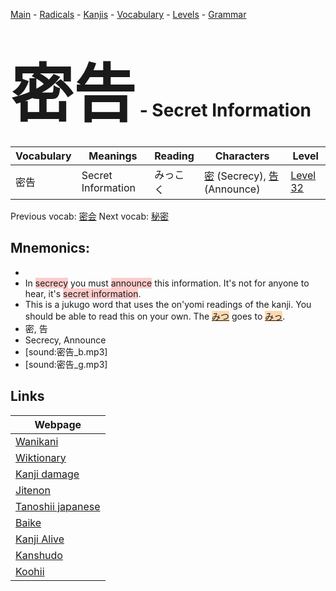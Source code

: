 <style> bigfont {font-size: 100px}</style>
[Main](../README.md) -
[Radicals](../radicals.md) -
[Kanjis](../kanjis.md) -
[Vocabulary](../vocabulary.md) -
[Levels](../levels.md) -
[Grammar](../grammar.md)
# <bigfont> 密告</bigfont> - Secret Information 

| Vocabulary | Meanings | Reading | Characters | Level |
| --- | --- | --- | --- | --- |
| 密告 | Secret Information | みっこく |  [密](../kanjis/密.md) (Secrecy), [告](../kanjis/告.md) (Announce) | [Level 32](../levels/wk_level32.md) |

Previous vocab: [密会](密会.md) Next vocab: [秘密](秘密.md) 

## Mnemonics:

* 
* In <span style="background-color:#ffcccb"> secrecy</span> you must <span style="background-color:#ffcccb"> announce</span> this information. It's not for anyone to hear, it's <span style="background-color:#ffcccb"> secret information</span>.
* This is a jukugo word that uses the on'yomi readings of the kanji. You should be able to read this on your own. The <span style="background-color:#fed8b1"> [みつ](https://jisho.org/search/みつ)</span> goes to <span style="background-color:#fed8b1"> [みっ](https://jisho.org/search/みっ)</span>.
* 密, 告
* Secrecy, Announce
* [sound:密告_b.mp3]
* [sound:密告_g.mp3]


## Links 

| Webpage |
| --- |
| [Wanikani          ](https://www.wanikani.com/kanji/密告) |
| [Wiktionary        ](https://en.wiktionary.org/wiki/密告) |
| [Kanji damage      ](http://www.kanjidamage.com/kanji/search?utf8=✓&q=密告) |
| [Jitenon           ](https://jitenon.com/kanji/密告) |
| [Tanoshii japanese ](https://www.tanoshiijapanese.com/dictionary/kanji.cfm?k=密告) |
| [Baike             ](https://baike.baidu.com/item/密告) |
| [Kanji Alive       ](https://app.kanjialive.com/密告) |
| [Kanshudo          ](https://www.kanshudo.com/searchmn?q=密告) |
| [Koohii            ](https://kanji.koohii.com/study/kanji/密告) |
